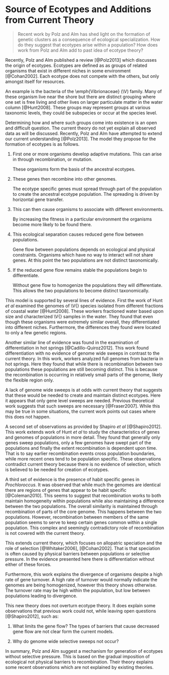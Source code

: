 # Source of Ecotypes and Additions from Current Theory #

> Recent work by Polz and Alm has shed light on the formation of genetic
> clusters as a consequence of ecological specialization. How do they suggest
> that ecotypes arise within a population? How does work from Polz and Alm add
> to past idea of ecotype theory?

Recently, Polz and Alm published a review [@Polz2013] which discusses the origin
of ecotypes. Ecotypes are defined as as groups of related organisms that exist
in different niches in some environment [@Cohan2002]. Each ecotype does not
compete with the others, but only amongst itself for resources. 

An example is the bacteria of the \emph{Vibrionaceae} (\V) family. Many of these
organism live near the shore but there are distinct grouping where one set is
free living and other lives on larger particulate matter in the water column
[@Hunt2008]. These groups may represent groups at various taxonomic levels, they
could be subspecies or occur at the species level.

Determining how and where such groups come into existence is an open and
difficult question. The current theory do not yet explain all observed data as
will be discussed. Recently, Polz and Alm have attempted to extend
our current understanding [@Polz2013]. The model they propose for the formation
of ecotypes is as follows.

1.  First one or more organisms develop adaptive mutations. This can arise in
    through recombination, or mutation.

    These organisms form the basis of the ancestral ecotypes.

2.  These genes then recombine into other genomes.

    The ecotype specific genes must spread through part of the population to
    create the ancestral ecotype population. The spreading is driven by
    horizontal gene transfer.

3.  This can then cause organisms to associate with different environments.

    By increasing the fitness in a particular environment the organisms become
    more likely to be found there.

4.  This ecological separation causes reduced gene flow between populations.

    Gene flow between populations depends on ecological and physical constraints.
    Organisms which have no way to interact will not share genes. At this point
    the two populations are not distinct taxonomically.

5.  If the reduced gene flow remains stable  the populations begin to
    differentiate.

    Without gene flow to homogenize the populations they will differentiate.
    This allows the two populations to become distinct taxonomically.

This model is supported by several lines of evidence. First the work of Hunt *et
al* examined the genomes of \V{} species isolated from different fractions of
coastal water [@Hunt2008]. These workers fractioned water based upon size and
characterized \V{} samples in the water. They found that even though these
organisms were extremely similar overall, they differentiated into different
niches. Furthermore, the differences they found were located to only a few
genetic regions.

Another similar line of evidence was found in the examination of differentiation
in hot springs [@Cadillo-Quiroz2012]. This work found differentiation with no
evidence of genome wide sweeps in contrast to the current theory. In this work,
workers analyzed full genomes from bacteria in hot springs. Here they found that
while there is recombination between two populations these populations are still
becoming distinct. This is because the recombination is occurring in relatively
small parts of the genome, likely the flexible region only.

A lack of genome wide sweeps is at odds with current theory that suggests that
these would be needed to create and maintain distinct ecotypes. Here it appears
that only gene level sweeps are needed. Previous theoretical work suggests that
such sweeps are necessary [@Fraser2007]. While this may be true in some
situations, the current work points out cases where this does not happen.

A second set of observations as provided by Shapiro *et al* [@Shapiro2012]. This
work extends work of Hunt *et al* to study the characteristics of genes and
genomes of populations in more detail. They found that generally only genes
sweep populations, only a few genomes have swept part of the populations and
finally the extent recombination is dependent upon time. That is to say earlier
recombination events cross population boundaries, while more recent ones tend to
be population specific. These observations contradict current theory because
there is no evidence of selection, which is believed to be needed for creation
of ecotypes.

A third set of evidence is the presence of habit specific genes in
*Prochloroccus*. It was observed that while much the genomes are identical there
are regions of genes that appear to be habit specific [@Coleman2010]. This seems
to suggest that recombination works to both maintain homogeneity within
populations while also maintaining a difference between the two populations. The
overall similarity is maintained through recombination of parts of the core
genome. This happens between the two populations. However, recombination between
members of the same population seems to serve to keep certain genes common
within a single population. This complex and seemingly contradictory role of
recombination is not covered with the current theory.

This extends current theory, which focuses on allopatric speciation and the role
of selection [@Whitaker2006], [@Cohan2002]. That is that speciation is often
caused by physical barriers between populations or selective pressure. In the
evidence presented here there is differentiation without either of these forces.

Furthermore, this work explains the divergence of organisms despite a high rate
of gene turnover. A high rate of turnover would normally indicate the genomes
are being homogenized, however this theory shows otherwise. The turnover rate
may be high within the population, but low between populations leading to
divergence.

This new theory does not overturn ecotype theory. It does explain some
observations that previous work could not, while leaving open questions
[@Shapiro2012], such as:

1. What limits the gene flow? The types of barriers that cause decreased gene
   flow are not clear form the current models. 

2. Why do genome wide selective sweeps not occur?

In summary, Polz and Alm suggest a mechanism for generation of ecotypes without
selective pressure. This is based on the gradual imposition of ecological not
physical barriers to recombination. Their theory explains some recent
observations which are not explained by existing theories.
